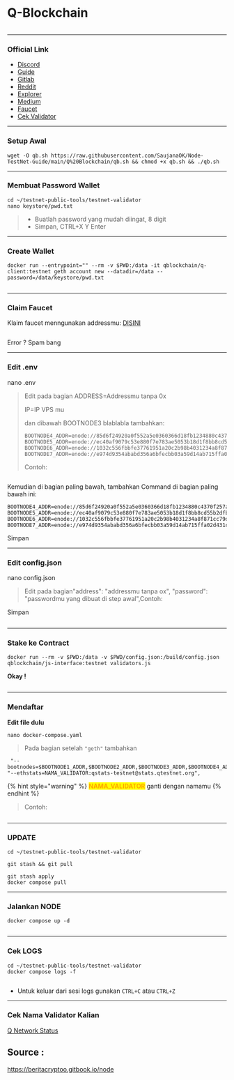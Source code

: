 # Q-Blockchain

<p align="center"><img src="https://580801350-files.gitbook.io/~/files/v0/b/gitbook-x-prod.appspot.com/o/spaces%2FyjqqGlG6vZEVZjseIV1U%2Fuploads%2FrZRFGN2QiovDTgE9l85j%2Flogo.898c322b.png?alt=media&#x26;token=3a47114a-7e70-4728-b6a1-cd87d775feb9" alt=""></p>

_____________


### Official Link <a href="#official-link" id="official-link"></a>

* ​[Discord](https://discord.gg/FWV7SAG5nM)​
* ​[Guide](https://docs.qtestnet.org/how-to-setup-validator/)​
* ​[Gitlab](https://gitlab.com/q-dev)​
* ​[Reddit](https://www.reddit.com/r/QBlockchain/)​
* ​[Explorer](https://explorer.qtestnet.org/)​
* ​[Medium](https://medium.com/q-blockchain)​
* ​[Faucet](https://faucet.qtestnet.org/)​
* ​[Cek Validator](https://stats.qtestnet.org/)​

_____________


### Setup Awal <a href="#setup-awal" id="setup-awal"></a>

```
wget -O qb.sh https://raw.githubusercontent.com/SaujanaOK/Node-TestNet-Guide/main/Q%20Blockchain/qb.sh && chmod +x qb.sh && ./qb.sh
```

_____________


### Membuat Password Wallet <a href="#membuat-password-wallet" id="membuat-password-wallet"></a>

```
cd ~/testnet-public-tools/testnet-validator
nano keystore/pwd.txt
```

> * Buatlah password yang mudah diingat, 8 digit
> * Simpan, CTRL+X Y Enter

_____________


### Create Wallet <a href="#create-wallet" id="create-wallet"></a>

```
docker run --entrypoint="" --rm -v $PWD:/data -it qblockchain/q-client:testnet geth account new --datadir=/data --password=/data/keystore/pwd.txt
```

<figure><img src="https://580801350-files.gitbook.io/~/files/v0/b/gitbook-x-prod.appspot.com/o/spaces%2FyjqqGlG6vZEVZjseIV1U%2Fuploads%2FxtMzhzWyqteU5sr4utgl%2FScreenshot_1.png?alt=media&#x26;token=214e86ec-3c8c-4219-9f1a-5d569d9f3c9a" alt=""><figcaption></figcaption></figure>

_____________


### Claim Faucet <a href="#claim-faucet" id="claim-faucet"></a>

Klaim faucet menngunakan addressmu: [DISINI](https://faucet.qtestnet.org/)​

<figure><img src="https://580801350-files.gitbook.io/~/files/v0/b/gitbook-x-prod.appspot.com/o/spaces%2FyjqqGlG6vZEVZjseIV1U%2Fuploads%2FvQKStaT0SRuLqpZTXxCg%2FScreenshot_3.png?alt=media&#x26;token=10fa6577-5745-4358-a16f-d8051191ba0f" alt=""><figcaption></figcaption></figure>

Error ? Spam bang

_____________


### Edit .env <a href="#edit-.env" id="edit-.env"></a>

nano .env

> Edit pada bagian ADDRESS=Addressmu tanpa 0x&#x20;
>
> IP=IP VPS mu
>
> dan dibawah BOOTNODE3 blablabla tambahkan:
>
> ```
> BOOTNODE4_ADDR=enode://85d6f24920a0f552a5e0360366d18fb1234880c4370f257abc09e8ec762173fb3c4b1b14a7af9a23a8c31751b3ba2905d6a98fb436dfe3092644527a89046977@3.68.108.12:30303
> BOOTNODE5_ADDR=enode://ec40af9079c53e880f7e783ae5053b18d1f8bb8cd55b2dfbbfa3b7e1f5256c724ef7e22f23f785c2f119fbb7930769540e3c01c711c6ae26c83690b941a4886c@85.215.92.83:30303
> BOOTNODE6_ADDR=enode://1032c556fbbfe37761951a20c2b98b4031234a8f871cc79dd8ff612a3e0436afe3458b325d2f25617b62134cfc8a8a4885e80c9760ecb4bb7c8deaee67a098ae@95.217.169.172:30303
> BOOTNODE7_ADDR=enode://e974d9354ababd356a6bfecbb03a59d14ab715ffa02d431c6accfc5de250e9c8c345817bd5687c119a04df78f1a4673e97877ea5775fa84270d311dac4a2eca7@128.199.213.70:30313
> ```
>
> Contoh:

<figure><img src="https://580801350-files.gitbook.io/~/files/v0/b/gitbook-x-prod.appspot.com/o/spaces%2FyjqqGlG6vZEVZjseIV1U%2Fuploads%2FkVPTziNWXkIbSME9kOuK%2FScreenshot_4.png?alt=media&#x26;token=25fd2f6b-a0dd-47e2-9075-7e27326bb5fa" alt=""><figcaption></figcaption></figure>

Kemudian di bagian paling bawah, tambahkan Command di bagian paling bawah ini:
```
BOOTNODE4_ADDR=enode://85d6f24920a0f552a5e0360366d18fb1234880c4370f257abc09e8ec762173fb3c4b1b14a7af9a23a8c31751b3ba2905d6a98fb436dfe3092644527a89046977@3.68.108.12:30303
BOOTNODE5_ADDR=enode://ec40af9079c53e880f7e783ae5053b18d1f8bb8cd55b2dfbbfa3b7e1f5256c724ef7e22f23f785c2f119fbb7930769540e3c01c711c6ae26c83690b941a4886c@85.215.92.83:30303
BOOTNODE6_ADDR=enode://1032c556fbbfe37761951a20c2b98b4031234a8f871cc79dd8ff612a3e0436afe3458b325d2f25617b62134cfc8a8a4885e80c9760ecb4bb7c8deaee67a098ae@95.217.169.172:30303
BOOTNODE7_ADDR=enode://e974d9354ababd356a6bfecbb03a59d14ab715ffa02d431c6accfc5de250e9c8c345817bd5687c119a04df78f1a4673e97877ea5775fa84270d311dac4a2eca7@128.199.213.70:30313
```

Simpan

_____________


### Edit config.json <a href="#edit-config.json" id="edit-config.json"></a>

nano config.json

> Edit pada bagian"address": "addressmu tanpa ox", "password": "passwordmu yang dibuat di step awal",Contoh:

Simpan

<figure><img src="https://580801350-files.gitbook.io/~/files/v0/b/gitbook-x-prod.appspot.com/o/spaces%2FyjqqGlG6vZEVZjseIV1U%2Fuploads%2FRY5MOGgYwVS2POnor2sI%2FScreenshot_5.png?alt=media&#x26;token=6690d9df-b354-41ed-b91e-ad4fd7a888f9" alt=""><figcaption></figcaption></figure>

_____________


### Stake ke Contract <a href="#stake-ke-contract" id="stake-ke-contract"></a>

```
docker run --rm -v $PWD:/data -v $PWD/config.json:/build/config.json qblockchain/js-interface:testnet validators.js
```

**Okay !**

<figure><img src="https://580801350-files.gitbook.io/~/files/v0/b/gitbook-x-prod.appspot.com/o/spaces%2FyjqqGlG6vZEVZjseIV1U%2Fuploads%2Fm1m9bQOIH0G3TCr77hOp%2FScreenshot_6.png?alt=media&#x26;token=8b26db7a-d16c-4300-bd39-a296152a8c35" alt=""><figcaption></figcaption></figure>

_____________


### Mendaftar <a href="#mendaftar" id="mendaftar"></a>

**Edit file dulu**

```
nano docker-compose.yaml
```

> Pada bagian setelah `"geth"` tambahkan

```
 "--bootnodes=$BOOTNODE1_ADDR,$BOOTNODE2_ADDR,$BOOTNODE3_ADDR,$BOOTNODE4_ADDR,$BOOTNODE5_ADDR,$BOOTNODE6_ADDR,$BOOTNODE7_ADDR", "--ethstats=NAMA_VALIDATOR:qstats-testnet@stats.qtestnet.org",​
```

{% hint style="warning" %}
<mark style="color:orange;">**NAMA\_VALIDATOR**</mark> ganti dengan namamu
{% endhint %}



> Contoh:

<figure><img src=".gitbook/assets/344_2.png" alt=""><figcaption></figcaption></figure>

_____________


### UPDATE
```
cd ~/testnet-public-tools/testnet-validator
```

```
git stash && git pull
```

```
git stash apply
docker compose pull
```

_____________


### Jalankan NODE <a href="#jalankan-node" id="jalankan-node"></a>

```
docker compose up -d
```

<figure><img src="https://580801350-files.gitbook.io/~/files/v0/b/gitbook-x-prod.appspot.com/o/spaces%2FyjqqGlG6vZEVZjseIV1U%2Fuploads%2FvW2zc0gkbpbKts26ddRx%2FScreenshot_12.png?alt=media&#x26;token=6f87d9d7-758a-4b6d-98db-439f8c65af96" alt=""><figcaption></figcaption></figure>

_____________


### Cek LOGS <a href="#cek-logs" id="cek-logs"></a>

```
cd ~/testnet-public-tools/testnet-validator
docker compose logs -f
```

<figure><img src="https://580801350-files.gitbook.io/~/files/v0/b/gitbook-x-prod.appspot.com/o/spaces%2FyjqqGlG6vZEVZjseIV1U%2Fuploads%2F8cbem56BfMlHTa3qmTIx%2FScreenshot_13.png?alt=media&#x26;token=28d40140-e1bc-494b-85d1-a2369a67d1d6" alt=""><figcaption></figcaption></figure>

* Untuk keluar dari sesi logs gunakan `CTRL+C` atau `CTRL+Z`

_____________


### Cek Nama Validator Kalian <a href="#cek-nama-validator-kalian" id="cek-nama-validator-kalian"></a>

[Q Network Status](https://stats.qtestnet.org/)

## Source :
https://beritacryptoo.gitbook.io/node
